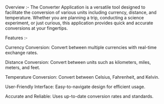 Overview :-
The Converter Application is a versatile tool designed to facilitate the conversion of various units including currency, distance, and temperature. Whether you are planning a trip, conducting a science experiment, or just curious, this application provides quick and accurate conversions at your fingertips.

Features :-

Currency Conversion: Convert between multiple currencies with real-time exchange rates.

Distance Conversion: Convert between units such as kilometers, miles, meters, and feet.

Temperature Conversion: Convert between Celsius, Fahrenheit, and Kelvin.

User-Friendly Interface: Easy-to-navigate design for efficient usage.

Accurate and Reliable: Uses up-to-date conversion rates and standards.
